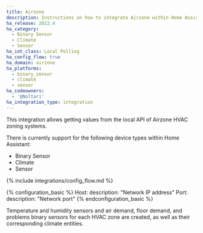 ```yaml
---
title: Airzone
description: Instructions on how to integrate Airzone within Home Assistant.
ha_release: 2022.4
ha_category:
  - Binary Sensor
  - Climate
  - Sensor
ha_iot_class: Local Polling
ha_config_flow: true
ha_domain: airzone
ha_platforms:
  - binary_sensor
  - climate
  - sensor
ha_codeowners:
  - '@Noltari'
ha_integration_type: integration
---
```


This integration allows getting values from the local API of Airzone HVAC zoning systems.

There is currently support for the following device types within Home Assistant:

- Binary Sensor
- Climate
- Sensor

{% include integrations/config_flow.md %}

{% configuration_basic %}
Host:
  description: "Network IP address"
Port:
  description: "Network port"
{% endconfiguration_basic %}

Temperature and humidity sensors and air demand, floor demand, and problems binary sensors for each HVAC zone are created, as well as their corresponding climate entities.
